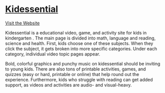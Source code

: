 # [Kidessential](http://kidessential.github.io/Kidessential/)

[Visit the Website](http://kidessential.github.io/Kidessential/)

Kidessential is a educational video, game, and activity site for kids in kindergarten . The main page is divided into math, language and reading, science and health. First, kids choose one of these subjects. When they click the subject, it gets broken into more specific categories. Under each category, individual video topic pages appear.

Bold, colorful graphics and punchy music on kidessential should be inviting to young kids. There are also tons of printable activities, games, and quizzes (easy or hard, printable or online) that help round out the experience. Furthermore, kids who struggle with reading can get added support, as videos and activities are audio- and visual-heavy.
